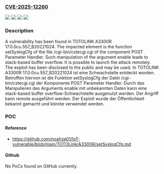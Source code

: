 ### [CVE-2025-12260](https://cve.mitre.org/cgi-bin/cvename.cgi?name=CVE-2025-12260)
![](https://img.shields.io/static/v1?label=Product&message=A3300R&color=blue)
![](https://img.shields.io/static/v1?label=Version&message=17.0.0cu.557_B20221024%20&color=brightgreen)
![](https://img.shields.io/static/v1?label=Vulnerability&message=Memory%20Corruption&color=brightgreen)
![](https://img.shields.io/static/v1?label=Vulnerability&message=Stack-based%20Buffer%20Overflow&color=brightgreen)

### Description

A vulnerability has been found in TOTOLINK A3300R 17.0.0cu.557_B20221024. The impacted element is the function setSyslogCfg of the file /cgi-bin/cstecgi.cgi of the component POST Parameter Handler. Such manipulation of the argument enable leads to stack-based buffer overflow. It is possible to launch the attack remotely. The exploit has been disclosed to the public and may be used.
In TOTOLINK A3300R 17.0.0cu.557_B20221024 ist eine Schwachstelle entdeckt worden. Betroffen hiervon ist die Funktion setSyslogCfg der Datei /cgi-bin/cstecgi.cgi der Komponente POST Parameter Handler. Durch das Manipulieren des Arguments enable mit unbekannten Daten kann eine stack-based buffer overflow-Schwachstelle ausgenutzt werden. Der Angriff kann remote ausgeführt werden. Der Exploit wurde der Öffentlichkeit bekannt gemacht und könnte verwendet werden.

### POC

#### Reference
- https://github.com/noahze01/IoT-vulnerable/blob/main/TOTOLink/A3300R/setSyslogCfg.md

#### Github
No PoCs found on GitHub currently.

